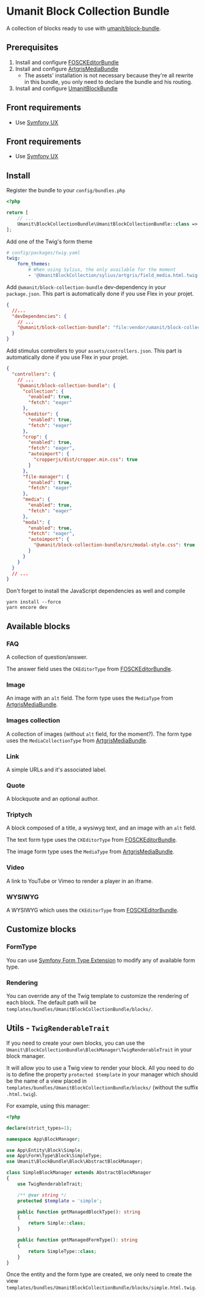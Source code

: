 # Umanit Block Collection Bundle

A collection of blocks ready to use with [umanit/block-bundle](https://github.com/umanit/block-bundle).

## Prerequisites

1. Install and
   configure [FOSCKEditorBundle](https://symfony.com/doc/current/bundles/FOSCKEditorBundle/installation.html)
1. Install and configure [ArtgrisMediaBundle](https://github.com/artgris/MediaBundle)
    * The assets' installation is not necessary because they're all rewrite in this bundle, you only need to declare the
      bundle and his routing.
1. Install and configure [UmanitBlockBundle](https://github.com/umanit/block-bundle)

## Front requirements

* Use [Symfony UX](https://symfony.com/ux)

## Front requirements

* Use [Symfony UX](https://symfony.com/ux)

## Install

Register the bundle to your `config/bundles.php`

```php
<?php

return [
    // ...
    Umanit\BlockCollectionBundle\UmanitBlockCollectionBundle::class => ['all' => true],
];
```

Add one of the Twig's form theme

```yaml
# config/packages/twig.yaml
twig:
    form_themes:
        # When using Sylius, the only available for the moment
        - '@UmanitBlockCollection/sylius/artgris/field_media.html.twig'
```

Add `@umanit/block-collection-bundle` dev-dependency in your `package.json`. This part is automatically done if you use
Flex in your projet.

```json
{
  //...
  "devDependencies": {
    // ...
    "@umanit/block-collection-bundle": "file:vendor/umanit/block-collection-bundle/Resources/assets"
  }
}
```

Add stimulus controllers to your `assets/controllers.json`. This part is automatically done if you use Flex in your
projet.

```json
{
  "controllers": {
    // ...
    "@umanit/block-collection-bundle": {
      "collection": {
        "enabled": true,
        "fetch": "eager"
      },
      "ckeditor": {
        "enabled": true,
        "fetch": "eager"
      },
      "crop": {
        "enabled": true,
        "fetch": "eager",
        "autoimport": {
          "cropperjs/dist/cropper.min.css": true
        }
      },
      "file-manager": {
        "enabled": true,
        "fetch": "eager"
      },
      "media": {
        "enabled": true,
        "fetch": "eager"
      },
      "modal": {
        "enabled": true,
        "fetch": "eager",
        "autoimport": {
          "@umanit/block-collection-bundle/src/modal-style.css": true
        }
      }
    }
  }
  // ...
}
```

Don't forget to install the JavaScript dependencies as well and compile

```
yarn install --force
yarn encore dev
```

## Available blocks

### FAQ

A collection of question/answer.

The answer field uses the `CKEditorType` from
[FOSCKEditorBundle](https://symfony.com/doc/current/bundles/FOSCKEditorBundle/installation.html).

### Image

An image with an `alt` field. The form type uses the `MediaType` from
[ArtgrisMediaBundle](https://github.com/artgris/MediaBundle).

### Images collection

A collection of images (without `alt` field, for the moment?). The form type uses the `MediaCollectionType` from
[ArtgrisMediaBundle](https://github.com/artgris/MediaBundle).

### Link

A simple URLs and it's associated label.

### Quote

A blockquote and an optional author.

### Triptych

A block composed of a title, a wysiwyg text, and an image with an `alt` field.

The text form type uses the `CKEditorType` from
[FOSCKEditorBundle](https://symfony.com/doc/current/bundles/FOSCKEditorBundle/installation.html).

The image form type uses the `MediaType` from [ArtgrisMediaBundle](https://github.com/artgris/MediaBundle).

### Video

A link to YouTube or Vimeo to render a player in an iframe.

### WYSIWYG

A WYSIWYG which uses the `CKEditorType` from
[FOSCKEditorBundle](https://symfony.com/doc/current/bundles/FOSCKEditorBundle/installation.html).

## Customize blocks

### FormType

You can use [Symfony Form Type Extension](https://symfony.com/doc/current/form/create_form_type_extension.html) to
modify any of available form type.

### Rendering

You can override any of the Twig template to customize the rendering of each block. The default path will be
`templates/bundles/UmanitBlockCollectionBundle/blocks/`.

## Utils - `TwigRenderableTrait`

If you need to create your own blocks, you can use the `Umanit\BlockCollectionBundle\BlockManager\TwigRenderableTrait`
in your block manager.

It will allow you to use a Twig view to render your block. All you need to do is to define the property
`protected $template` in your manager which should be the name of a view placed in
`templates/bundles/UmanitBlockCollectionBundle/blocks/` (without the suffix `.html.twig`).

For example, using this manager:

```php
<?php

declare(strict_types=1);

namespace App\BlockManager;

use App\Entity\Block\Simple;
use App\Form\Type\Block\SimpleType;
use Umanit\BlockBundle\Block\AbstractBlockManager;

class SimpleBlockManager extends AbstractBlockManager
{
    use TwigRenderableTrait;

    /** @var string */
    protected $template = 'simple';

    public function getManagedBlockType(): string
    {
        return Simple::class;
    }

    public function getManagedFormType(): string
    {
        return SimpleType::class;
    }
}
```

Once the entity and the form type are created, we only need to create the view
`templates/bundles/UmanitBlockCollectionBundle/blocks/simple.html.twig`.
